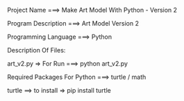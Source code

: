 Project Name ===> Make Art Model With Python - Version 2

Program Description ===> Art Model Version 2

Programming Language ===> Python

Description Of Files:

art_v2.py => For Run ===> python art_v2.py

Required Packages For Python ===> turtle / math

turtle ==> to install => pip install turtle
